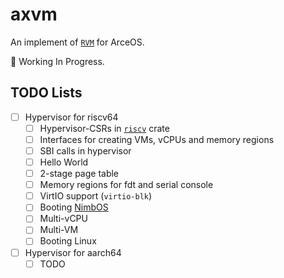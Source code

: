 # axvm

An implement of [`RVM`](https://github.com/equation314/RVM-Tutorial) for ArceOS.

🚧 Working In Progress.

## TODO Lists

* [ ] Hypervisor for riscv64
  * [ ] Hypervisor-CSRs in [`riscv`](https://github.com/rust-embedded/riscv) crate
  * [ ] Interfaces for creating VMs, vCPUs and memory regions
  * [ ] SBI calls in hypervisor
  * [ ] Hello World
  * [ ] 2-stage page table
  * [ ] Memory regions for fdt and serial console
  * [ ] VirtIO support (`virtio-blk`)
  * [ ] Booting [NimbOS](https://github.com/equation314/nimbos)
  * [ ] Multi-vCPU
  * [ ] Multi-VM
  * [ ] Booting Linux
* [ ] Hypervisor for aarch64
  * [ ] TODO

